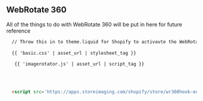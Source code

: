 ## WebRotate 360
All of the things to do with WebRotate 360 will be put in here for future reference 

```HTML
  // Throw this in to theme.liquid for Shopify to activavte the WebRotate360 plugin
  
  {{ 'basic.css' | asset_url | stylesheet_tag }}
  
   {{ 'imagerotator.js' | asset_url | script_tag }}

  
 
  
  <script src='https://apps.storeimaging.com/shopify/store/wr360hook-eed46d6d-611a-4b46-ae5e-6b354aa95412-header.js'></script>
